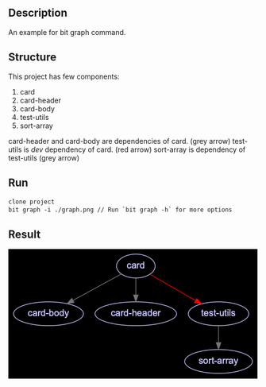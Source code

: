 ## Description
An example for bit graph command.

## Structure
This project has few components:
1. card
2. card-header
3. card-body
4. test-utils
5. sort-array

card-header and card-body are dependencies of card. (grey arrow)
test-utils is *dev* dependency of card. (red arrow)
sort-array is dependency of test-utils (grey arrow)

## Run
```
clone project
bit graph -i ./graph.png // Run `bit graph -h` for more options
```

## Result
![graph.png](graph.png?raw=true)
